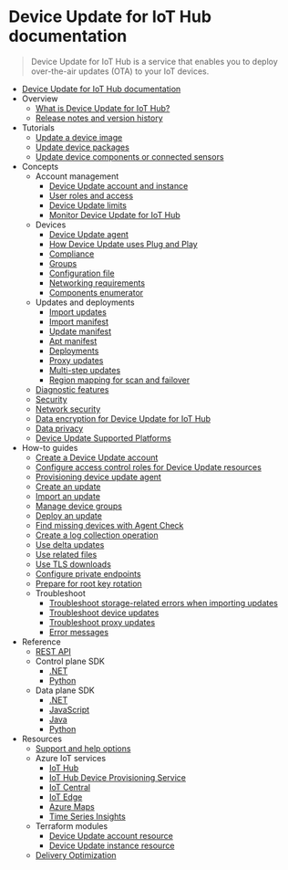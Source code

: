 # Device Update for IoT Hub documentation
> Device Update for IoT Hub is a service that enables you to deploy over-the-air updates (OTA) to your IoT devices.
  - [Device Update for IoT Hub documentation](https://learn.microsoft.com/en-us/azure/iot-hub-device-update/)
  - Overview
    - [What is Device Update for IoT Hub?](https://learn.microsoft.com/en-us/azure/iot-hub-device-update/understand-device-update)
    - [Release notes and version history](https://learn.microsoft.com/en-us/azure/iot-hub-device-update/device-update-changelog)
  - Tutorials
    - [Update a device image](https://learn.microsoft.com/en-us/azure/iot-hub-device-update/device-update-raspberry-pi)
    - [Update device packages](https://learn.microsoft.com/en-us/azure/iot-hub-device-update/device-update-ubuntu-agent)
    - [Update device components or connected sensors](https://learn.microsoft.com/en-us/azure/iot-hub-device-update/device-update-howto-proxy-updates)
  - Concepts
    - Account management
      - [Device Update account and instance](https://learn.microsoft.com/en-us/azure/iot-hub-device-update/device-update-resources)
      - [User roles and access](https://learn.microsoft.com/en-us/azure/iot-hub-device-update/device-update-control-access)
      - [Device Update limits](https://learn.microsoft.com/en-us/azure/iot-hub-device-update/device-update-limits)
      - [Monitor Device Update for IoT Hub](https://learn.microsoft.com/en-us/azure/iot-hub-device-update/monitor-device-update-iot-hub)
    - Devices
      - [Device Update agent](https://learn.microsoft.com/en-us/azure/iot-hub-device-update/device-update-agent-overview)
      - [How Device Update uses Plug and Play](https://learn.microsoft.com/en-us/azure/iot-hub-device-update/device-update-plug-and-play)
      - [Compliance](https://learn.microsoft.com/en-us/azure/iot-hub-device-update/device-update-compliance)
      - [Groups](https://learn.microsoft.com/en-us/azure/iot-hub-device-update/device-update-groups)
      - [Configuration file](https://learn.microsoft.com/en-us/azure/iot-hub-device-update/device-update-configuration-file)
      - [Networking requirements](https://learn.microsoft.com/en-us/azure/iot-hub-device-update/device-update-networking)
      - [Components enumerator](https://learn.microsoft.com/en-us/azure/iot-hub-device-update/components-enumerator)
    - Updates and deployments
      - [Import updates](https://learn.microsoft.com/en-us/azure/iot-hub-device-update/import-concepts)
      - [Import manifest](https://learn.microsoft.com/en-us/azure/iot-hub-device-update/import-schema)
      - [Update manifest](https://learn.microsoft.com/en-us/azure/iot-hub-device-update/update-manifest)
      - [Apt manifest](https://learn.microsoft.com/en-us/azure/iot-hub-device-update/device-update-apt-manifest)
      - [Deployments](https://learn.microsoft.com/en-us/azure/iot-hub-device-update/device-update-deployments)
      - [Proxy updates](https://learn.microsoft.com/en-us/azure/iot-hub-device-update/device-update-proxy-updates)
      - [Multi-step updates](https://learn.microsoft.com/en-us/azure/iot-hub-device-update/device-update-multi-step-updates)
      - [Region mapping for scan and failover](https://learn.microsoft.com/en-us/azure/iot-hub-device-update/device-update-region-mapping)
    - [Diagnostic features](https://learn.microsoft.com/en-us/azure/iot-hub-device-update/device-update-diagnostics)
    - [Security](https://learn.microsoft.com/en-us/azure/iot-hub-device-update/device-update-security)
    - [Network security](https://learn.microsoft.com/en-us/azure/iot-hub-device-update/network-security)
    - [Data encryption for Device Update for IoT Hub](https://learn.microsoft.com/en-us/azure/iot-hub-device-update/device-update-data-encryption)
    - [Data privacy](https://learn.microsoft.com/en-us/azure/iot-hub-device-update/device-update-data-privacy)
    - [Device Update Supported Platforms](https://learn.microsoft.com/en-us/azure/iot-hub-device-update/support)
  - How-to guides
    - [Create a Device Update account](https://learn.microsoft.com/en-us/azure/iot-hub-device-update/create-device-update-account)
    - [Configure access control roles for Device Update resources](https://learn.microsoft.com/en-us/azure/iot-hub-device-update/configure-access-control-device-update)
    - [Provisioning device update agent](https://learn.microsoft.com/en-us/azure/iot-hub-device-update/device-update-agent-provisioning)
    - [Create an update](https://learn.microsoft.com/en-us/azure/iot-hub-device-update/create-update)
    - [Import an update](https://learn.microsoft.com/en-us/azure/iot-hub-device-update/import-update)
    - [Manage device groups](https://learn.microsoft.com/en-us/azure/iot-hub-device-update/create-update-group)
    - [Deploy an update](https://learn.microsoft.com/en-us/azure/iot-hub-device-update/deploy-update)
    - [Find missing devices with Agent Check](https://learn.microsoft.com/en-us/azure/iot-hub-device-update/device-update-agent-check)
    - [Create a log collection operation](https://learn.microsoft.com/en-us/azure/iot-hub-device-update/device-update-log-collection)
    - [Use delta updates](https://learn.microsoft.com/en-us/azure/iot-hub-device-update/delta-updates)
    - [Use related files](https://learn.microsoft.com/en-us/azure/iot-hub-device-update/related-files)
    - [Use TLS downloads](https://learn.microsoft.com/en-us/azure/iot-hub-device-update/device-update-tls-download)
    - [Configure private endpoints](https://learn.microsoft.com/en-us/azure/iot-hub-device-update/configure-private-endpoints)
    - [Prepare for root key rotation](https://learn.microsoft.com/en-us/azure/iot-hub-device-update/device-update-rootkey)
    - Troubleshoot
      - [Troubleshoot storage-related errors when importing updates](https://learn.microsoft.com/en-us/azure/iot-hub-device-update/troubleshoot-storage)
      - [Troubleshoot device updates](https://learn.microsoft.com/en-us/azure/iot-hub-device-update/troubleshoot-device-update)
      - [Troubleshoot proxy updates](https://learn.microsoft.com/en-us/azure/iot-hub-device-update/device-update-proxy-update-troubleshooting)
      - [Error messages](https://learn.microsoft.com/en-us/azure/iot-hub-device-update/device-update-error-codes)
  - Reference
    - [REST API](https://learn.microsoft.com/rest/api/deviceupdate/)
    - Control plane SDK
      - [.NET](https://learn.microsoft.com/dotnet/api/overview/azure/resourcemanager.iothub-readme)
      - [Python](https://learn.microsoft.com/python/api/azure-mgmt-deviceupdate/)
    - Data plane SDK
      - [.NET](https://learn.microsoft.com/dotnet/api/azure.iot.deviceupdate?view=azure-dotnet-preview&preserve-view=true)
      - [JavaScript](https://learn.microsoft.com/javascript/api/@azure/iot-device-update/?view=azure-node-preview&preserve-view=true)
      - [Java](https://learn.microsoft.com/java/api/com.azure.iot.deviceupdate?view=azure-java-preview&preserve-view=true)
      - [Python](https://learn.microsoft.com/python/api/azure-mgmt-deviceupdate/azure.mgmt.deviceupdate?view=azure-python-preview&preserve-view=true)
  - Resources
    - [Support and help options](https://learn.microsoft.com/en-us/azure/iot/iot-support-help?toc=/azure/iot-hub-device-update/toc.json&bc=/azure/iot-hub-device-update/breadcrumb/toc.json)
    - Azure IoT services
      - [IoT Hub](https://learn.microsoft.com/en-us/azure/iot-hub/)
      - [IoT Hub Device Provisioning Service](https://learn.microsoft.com/en-us/azure/iot-dps/)
      - [IoT Central](https://learn.microsoft.com/en-us/azure/iot-central/)
      - [IoT Edge](https://learn.microsoft.com/en-us/azure/iot-edge/)
      - [Azure Maps](https://learn.microsoft.com/en-us/azure/azure-maps/)
      - [Time Series Insights](https://learn.microsoft.com/en-us/azure/time-series-insights/)
    - Terraform modules
      - [Device Update account resource](https://registry.terraform.io/providers/hashicorp/azurerm/latest/docs/resources/iothub_device_update_account)
      - [Device Update instance resource](https://registry.terraform.io/providers/hashicorp/azurerm/latest/docs/resources/iothub_device_update_instance)
    - [Delivery Optimization](https://github.com/microsoft/do-client)
